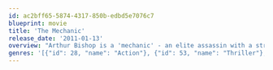 ```yaml
---
id: ac2bff65-5874-4317-850b-edbd5e7076c7
blueprint: movie
title: 'The Mechanic'
release_date: '2011-01-13'
overview: "Arthur Bishop is a 'mechanic' - an elite assassin with a strict code and unique talent for cleanly eliminating targets. It's a job that requires professional perfection and total detachment, and Bishop is the best in the business. But when he is ordered to take out his mentor and close friend Harry, Bishop is anything but detached."
genres: '[{"id": 28, "name": "Action"}, {"id": 53, "name": "Thriller"}, {"id": 80, "name": "Crime"}]'
---
```

